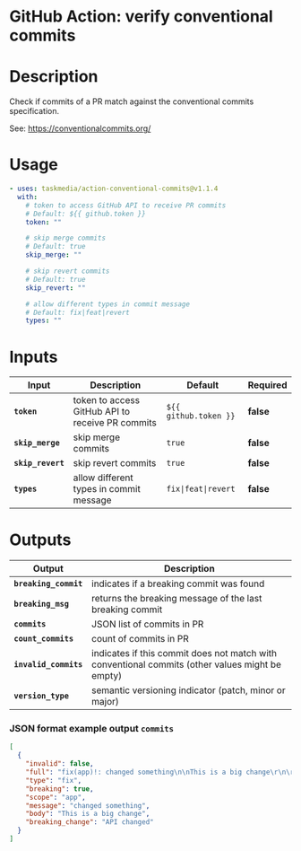 <!-- start title -->

# GitHub Action: verify conventional commits

<!-- end title -->

# Description

<!-- start description -->

Check if commits of a PR match against the conventional commits specification.

See: https://conventionalcommits.org/

<!-- end description -->

# Usage

<!-- start usage -->

```yaml
- uses: taskmedia/action-conventional-commits@v1.1.4
  with:
    # token to access GitHub API to receive PR commits
    # Default: ${{ github.token }}
    token: ""

    # skip merge commits
    # Default: true
    skip_merge: ""

    # skip revert commits
    # Default: true
    skip_revert: ""

    # allow different types in commit message
    # Default: fix|feat|revert
    types: ""
```

<!-- end usage -->

# Inputs

<!-- start inputs -->

| **Input**         | **Description**                                  | **Default**                    | **Required** |
| ----------------- | ------------------------------------------------ | ------------------------------ | ------------ |
| **`token`**       | token to access GitHub API to receive PR commits | `${{ github.token }}`          | **false**    |
| **`skip_merge`**  | skip merge commits                               | `true`                         | **false**    |
| **`skip_revert`** | skip revert commits                              | `true`                         | **false**    |
| **`types`**       | allow different types in commit message          | <code>fix\|feat\|revert</code> | **false**    |

<!-- end inputs -->

# Outputs

<!-- start outputs -->

| **Output**            | **Description**                                                                                 |
| --------------------- | ----------------------------------------------------------------------------------------------- |
| **`breaking_commit`** | indicates if a breaking commit was found                                                        |
| **`breaking_msg`**    | returns the breaking message of the last breaking commit                                        |
| **`commits`**         | JSON list of commits in PR                                                                      |
| **`count_commits`**   | count of commits in PR                                                                          |
| **`invalid_commits`** | indicates if this commit does not match with conventional commits (other values might be empty) |
| **`version_type`**    | semantic versioning indicator (patch, minor or major)                                           |

<!-- end outputs -->

### JSON format example output `commits`

```json
[
  {
    "invalid": false,
    "full": "fix(app)!: changed something\n\nThis is a big change\r\n\r\nBREAKING CHANGE: API changed",
    "type": "fix",
    "breaking": true,
    "scope": "app",
    "message": "changed something",
    "body": "This is a big change",
    "breaking_change": "API changed"
  }
]
```
